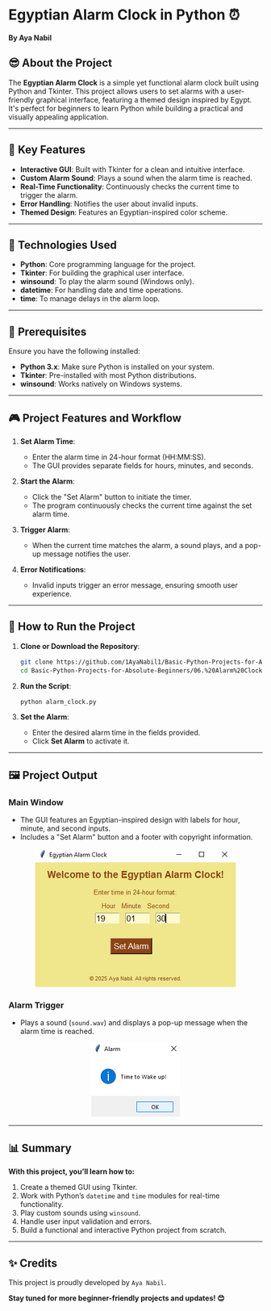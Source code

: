 # Egyptian Alarm Clock in Python ⏰

**By Aya Nabil**

## 😎 About the Project

The **Egyptian Alarm Clock** is a simple yet functional alarm clock built using Python and Tkinter. This project allows users to set alarms with a user-friendly graphical interface, featuring a themed design inspired by Egypt. It's perfect for beginners to learn Python while building a practical and visually appealing application.

---

## 🌟 Key Features

- **Interactive GUI**: Built with Tkinter for a clean and intuitive interface.
- **Custom Alarm Sound**: Plays a sound when the alarm time is reached.
- **Real-Time Functionality**: Continuously checks the current time to trigger the alarm.
- **Error Handling**: Notifies the user about invalid inputs.
- **Themed Design**: Features an Egyptian-inspired color scheme.

---

## 🔧 Technologies Used

- **Python**: Core programming language for the project.
- **Tkinter**: For building the graphical user interface.
- **winsound**: To play the alarm sound (Windows only).
- **datetime**: For handling date and time operations.
- **time**: To manage delays in the alarm loop.

---

## 🚪 Prerequisites

Ensure you have the following installed:

- **Python 3.x**: Make sure Python is installed on your system.
- **Tkinter**: Pre-installed with most Python distributions.
- **winsound**: Works natively on Windows systems.

---

## 🎮 Project Features and Workflow

1. **Set Alarm Time**:
   - Enter the alarm time in 24-hour format (HH:MM:SS).
   - The GUI provides separate fields for hours, minutes, and seconds.

2. **Start the Alarm**:
   - Click the "Set Alarm" button to initiate the timer.
   - The program continuously checks the current time against the set alarm time.

3. **Trigger Alarm**:
   - When the current time matches the alarm, a sound plays, and a pop-up message notifies the user.

4. **Error Notifications**:
   - Invalid inputs trigger an error message, ensuring smooth user experience.

---

## 🔄 How to Run the Project

1. **Clone or Download the Repository**:

   ```bash
   git clone https://github.com/1AyaNabil1/Basic-Python-Projects-for-Absolute-Beginners.git
   cd Basic-Python-Projects-for-Absolute-Beginners/06.%20Alarm%20Clock
   ```

2. **Run the Script**:

   ```bash
   python alarm_clock.py
   ```

3. **Set the Alarm**:
   - Enter the desired alarm time in the fields provided.
   - Click **Set Alarm** to activate it.

---

## 🖼 Project Output

### Main Window

- The GUI features an Egyptian-inspired design with labels for hour, minute, and second inputs.
- Includes a "Set Alarm" button and a footer with copyright information.

<p align="center">
  <img src="img/img_3.png" alt="Main Window">
</p>

### Alarm Trigger

- Plays a sound (`sound.wav`) and displays a pop-up message when the alarm time is reached.

<p align="center">
  <img src="img/img_2.png" alt="Alarm Trigger">
</p>

---

## 📊 Summary

**With this project, you’ll learn how to:**

1. Create a themed GUI using Tkinter.
2. Work with Python’s `datetime` and `time` modules for real-time functionality.
3. Play custom sounds using `winsound`.
4. Handle user input validation and errors.
5. Build a functional and interactive Python project from scratch.

---

## ✨ Credits

This project is proudly developed by `Aya Nabil`.

**Stay tuned for more beginner-friendly projects and updates! 😊**
